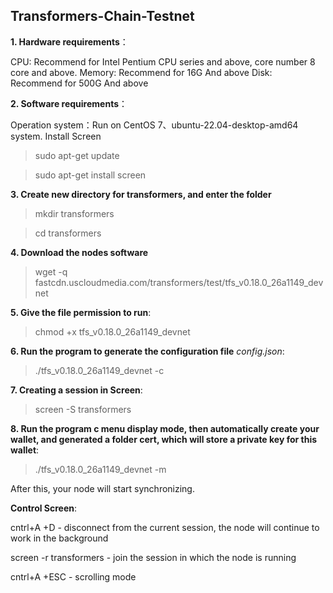 ## Transformers-Chain-Testnet

**1. Hardware requirements**：​

CPU: Recommend for Intel Pentium CPU series and above, core number 8 core and above.
Memory: Recommend for 16G And above
Disk: Recommend for 500G And above

**2. Software requirements**：​

Operation system：Run on CentOS 7、ubuntu-22.04-desktop-amd64 system.
Install Screen

>sudo apt-get update

>sudo apt-get install screen

**3. Create new directory for transformers, and enter the folder**

>mkdir transformers

>cd transformers

**4. Download the nodes software**

> wget -q fastcdn.uscloudmedia.com/transformers/test/tfs_v0.18.0_26a1149_devnet

**5. Give the file permission to run**: 
> chmod +x tfs_v0.18.0_26a1149_devnet

**6. Run the program to generate the configuration file** *config.json*:
> ./tfs_v0.18.0_26a1149_devnet -c

**7. Creating a session in Screen**:
> screen -S transformers

**8. Run the program c menu display mode, then automatically create your wallet, and generated a folder cert, which will store a private key for this wallet**:
>./tfs_v0.18.0_26a1149_devnet -m

After this, your node will start synchronizing.

**Control Screen**:

cntrl+A +D - disconnect from the current session, the node will continue to work in the background

screen -r transformers - join the session in which the node is running

cntrl+A +ESC - scrolling mode

